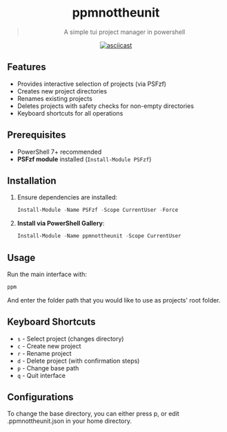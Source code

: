 <div align="center">

# ppmnottheunit

> A simple tui project manager in powershell

[![asciicast](https://asciinema.org/a/WbDEwc2PAt3O2YWomY2SUZKEj.svg)](https://asciinema.org/a/WbDEwc2PAt3O2YWomY2SUZKEj)

</div>

## Features

- Provides interactive selection of projects (via PSFzf)
- Creates new project directories
- Renames existing projects
- Deletes projects with safety checks for non-empty directories
- Keyboard shortcuts for all operations

## Prerequisites

- PowerShell 7+ recommended
- **PSFzf module** installed (`Install-Module PSFzf`)

## Installation

1. Ensure dependencies are installed:
   ```powershell
   Install-Module -Name PSFzf -Scope CurrentUser -Force
   ```
2. **Install via PowerShell Gallery**:
   ```powershell
   Install-Module -Name ppmnottheunit -Scope CurrentUser
   ```

## Usage

Run the main interface with:

```powershell
ppm
```

And enter the folder path that you would like to use as projects' root folder.

## Keyboard Shortcuts

- `s` - Select project (changes directory)
- `c` - Create new project
- `r` - Rename project
- `d` - Delete project (with confirmation steps)
- `p` - Change base path
- `q` - Quit interface

## Configurations

To change the base directory, you can either press p, or edit .ppmnottheunit.json in your home directory.
